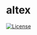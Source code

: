 # altex

[![License](https://img.shields.io/badge/License-Apache%202.0-blue.svg)](https://opensource.org/licenses/Apache-2.0)
